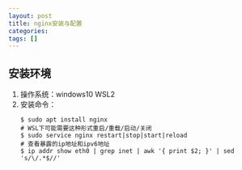 ```yaml
---
layout: post
title: nginx安装与配置
categories: 
tags: []
---
```


## 安装环境
1. 操作系统：windows10 WSL2
2. 安装命令：
   ```
   $ sudo apt install nginx
   # WSL下可能需要这种形式重启/重载/启动/关闭
   $ sudo service nginx restart|stop|start|reload
   # 查看暴露的ip地址和ipv6地址
   $ ip addr show eth0 | grep inet | awk '{ print $2; }' | sed 's/\/.*$//'
   ```